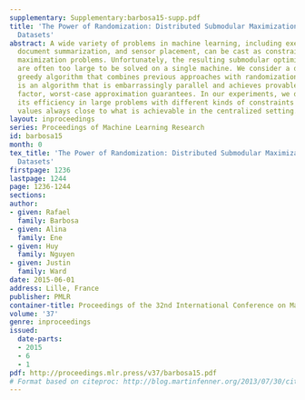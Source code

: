 ```yaml
---
supplementary: Supplementary:barbosa15-supp.pdf
title: 'The Power of Randomization: Distributed Submodular Maximization on Massive
  Datasets'
abstract: A wide variety of problems in machine learning, including exemplar clustering,
  document summarization, and sensor placement, can be cast as constrained submodular
  maximization problems. Unfortunately, the resulting submodular optimization problems
  are often too large to be solved on a single machine. We consider a distributed,
  greedy algorithm that combines previous approaches with randomization. The result
  is an algorithm that is embarrassingly parallel and achieves provable, constant
  factor, worst-case approximation guarantees. In our experiments, we demonstrate
  its efficiency in large problems with different kinds of constraints with objective
  values always close to what is achievable in the centralized setting.
layout: inproceedings
series: Proceedings of Machine Learning Research
id: barbosa15
month: 0
tex_title: 'The Power of Randomization: Distributed Submodular Maximization on Massive
  Datasets'
firstpage: 1236
lastpage: 1244
page: 1236-1244
sections: 
author:
- given: Rafael
  family: Barbosa
- given: Alina
  family: Ene
- given: Huy
  family: Nguyen
- given: Justin
  family: Ward
date: 2015-06-01
address: Lille, France
publisher: PMLR
container-title: Proceedings of the 32nd International Conference on Machine Learning
volume: '37'
genre: inproceedings
issued:
  date-parts:
  - 2015
  - 6
  - 1
pdf: http://proceedings.mlr.press/v37/barbosa15.pdf
# Format based on citeproc: http://blog.martinfenner.org/2013/07/30/citeproc-yaml-for-bibliographies/
---
```

